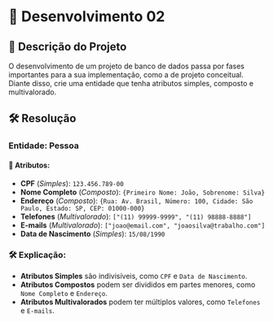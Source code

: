 # 📜 Desenvolvimento 02

## 🎯 Descrição do Projeto 

O desenvolvimento de um projeto de banco de dados passa por fases importantes para a sua implementação, como a de projeto conceitual. Diante disso, crie uma entidade que tenha atributos simples, composto e multivalorado.

## 🛠️ Resolução

### Entidade: Pessoa

#### 📌 Atributos:
- **CPF** (*Simples*): `123.456.789-00`  
- **Nome Completo** (*Composto*): `{Primeiro Nome: João, Sobrenome: Silva}`  
- **Endereço** (*Composto*): `{Rua: Av. Brasil, Número: 100, Cidade: São Paulo, Estado: SP, CEP: 01000-000}`  
- **Telefones** (*Multivalorado*): `["(11) 99999-9999", "(11) 98888-8888"]`  
- **E-mails** (*Multivalorado*): `["joao@email.com", "joaosilva@trabalho.com"]`  
- **Data de Nascimento** (*Simples*): `15/08/1990`  

### 🛠 Explicação:
- **Atributos Simples** são indivisíveis, como `CPF` e `Data de Nascimento`.  
- **Atributos Compostos** podem ser divididos em partes menores, como `Nome Completo` e `Endereço`.  
- **Atributos Multivalorados** podem ter múltiplos valores, como `Telefones` e `E-mails`.  
